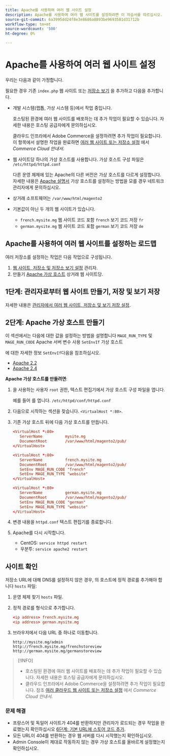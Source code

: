 ```yaml
---
title: Apache를 사용하여 여러 웹 사이트 설정
description: Apache를 사용하여 여러 웹 사이트를 설정하려면 이 자습서를 따르십시오.
source-git-commit: 6a3995dd24f8e3e8686a8893be9693581d31712b
workflow-type: tm+mt
source-wordcount: '500'
ht-degree: 0%

---
```



# Apache를 사용하여 여러 웹 사이트 설정

우리는 다음과 같이 가정합니다.

필요한 경우 기존 `index.php` 웹 사이트 또는 [저장소 보기](https://glossary.magento.com/store-view) 을 추가하고 다음을 추가합니다.

- 개발 시스템(랩톱, 가상 시스템 등)에서 작업 중입니다.

   호스팅된 환경에 여러 웹 사이트를 배포하는 데 추가 작업이 필요할 수 있습니다. 자세한 내용은 호스팅 공급자에게 문의하십시오.

   클라우드 인프라에서 Adobe Commerce을 설정하려면 추가 작업이 필요합니다. 이 항목에서 설명한 작업을 완료하면 [여러 웹 사이트 또는 저장소 설정](https://devdocs.magento.com/cloud/project/project-multi-sites.html) 에서 _Commerce Cloud 안내서_.

- 웹 사이트당 하나의 가상 호스트를 사용합니다. 가상 호스트 구성 파일은 `/etc/httpd/httpd.conf`

   다른 운영 체제에 있는 Apache의 다른 버전은 가상 호스트를 다르게 설정합니다. 자세한 내용은 [Apache 설명서](https://httpd.apache.org/docs/2.4/vhosts) 가상 호스트를 설정하는 방법을 모를 경우 네트워크 관리자에게 문의하십시오.

- 상거래 소프트웨어는 `/var/www/html/magento2`
- 기본값이 아닌 두 개의 웹 사이트가 있습니다.

   - `french.mysite.mg` 웹 사이트 코드 포함 `french` 보기 코드 저장 `fr`
   - `german.mysite.mg` 웹 사이트 코드 포함 `german` 보기 코드 저장 `de`

## Apache를 사용하여 여러 웹 사이트를 설정하는 로드맵

여러 저장소를 설정하는 작업은 다음 작업으로 구성됩니다.

1. [웹 사이트, 저장소 및 저장소 보기 설정](ms-admin.md) 관리자.
1. 만들기 [Apache 가상 호스트](#step-2-create-apache-virtual-hosts) 상거래 웹 사이트당.

## 1단계: 관리자로부터 웹 사이트 만들기, 저장 및 보기 저장

자세한 내용은 [관리자에서 여러 웹 사이트, 저장소 및 보기 저장 설정](ms-admin.md).

## 2단계: Apache 가상 호스트 만들기

이 섹션에서는 다음에 대한 값을 설정하는 방법을 설명합니다 `MAGE_RUN_TYPE` 및 `MAGE_RUN_CODE` Apache 서버 변수 사용 `SetEnvIf` 가상 호스트

에 대한 자세한 정보 `SetEnvIf`다음을 참조하십시오.

- [Apache 2.2](https://httpd.apache.org/docs/2.2/mod/mod_setenvif.html)
- [Apache 2.4](https://httpd.apache.org/docs/2.4/mod/mod_setenvif.html)

**Apache 가상 호스트를 만들려면**:

1. 을 사용하는 사용자 `root` 권한, 텍스트 편집기에서 가상 호스트 구성 파일을 엽니다.

   예를 들어 를 엽니다. `/etc/httpd/conf/httpd.conf`

1. 다음으로 시작하는 섹션을 찾습니다. `<VirtualHost *:80>`.
1. 기존 가상 호스트 뒤에 다음 가상 호스트를 만듭니다.

   ```conf
   <VirtualHost *:80>
      ServerName          mysite.mg
      DocumentRoot        /var/www/html/magento2/pub/
   </VirtualHost>
   
   <VirtualHost *:80>
      ServerName          french.mysite.mg
      DocumentRoot        /var/www/html/magento2/pub/
      SetEnv MAGE_RUN_CODE "french"
      SetEnv MAGE_RUN_TYPE "website"
   </VirtualHost>
   
   <VirtualHost *:80>
      ServerName          german.mysite.mg
      DocumentRoot        /var/www/html/magento2/pub/
      SetEnv MAGE_RUN_CODE "german"
      SetEnv MAGE_RUN_TYPE "website"
   </VirtualHost>
   ```

1. 변경 내용을 `httpd.conf` 텍스트 편집기를 종료합니다.
1. Apache를 다시 시작합니다.

   - CentOS: `service httpd restart`
   - 우분투: `service apache2 restart`

## 사이트 확인

저장소 URL에 대해 DNS를 설정하지 않은 경우, 의 호스트에 정적 경로를 추가해야 합니다 `hosts` 파일:

1. 운영 체제 찾기 `hosts` 파일.
1. 정적 경로를 형식으로 추가합니다.

   ```conf
   <ip address> french.mysite.mg
   <ip address> german.mysite.mg
   ```

1. 브라우저에서 다음 URL 중 하나로 이동합니다.

   ```http
   http://mysite.mg/admin
   http://french.mysite.mg/frenchstoreview
   http://german.mysite.mg/germanstoreview
   ```

>[!INFO]
>
>- 호스팅된 환경에 여러 웹 사이트를 배포하는 데 추가 작업이 필요할 수 있습니다. 자세한 내용은 호스팅 공급자에게 문의하십시오.
>- 클라우드 인프라에서 Adobe Commerce을 설정하려면 추가 작업이 필요합니다. 참조 [여러 클라우드 웹 사이트 또는 저장소 설정](https://devdocs.magento.com/cloud/project/project-multi-sites.html) 에서 _Commerce Cloud 안내서_.


### 문제 해결

- 프랑스어 및 독일어 사이트가 404를 반환하지만 관리자가 로드되는 경우 작업을 완료했는지 확인하십시오 [6단계: 기본 URL에 스토어 코드 추가](ms-admin.md#step-6-add-the-store-code-to-the-base-url).
- 모든 URL이 404를 반환하는 경우 웹 서버를 다시 시작했는지 확인하십시오.
- Admin Console이 제대로 작동하지 않는 경우 가상 호스트를 올바르게 설정했는지 확인하십시오.
